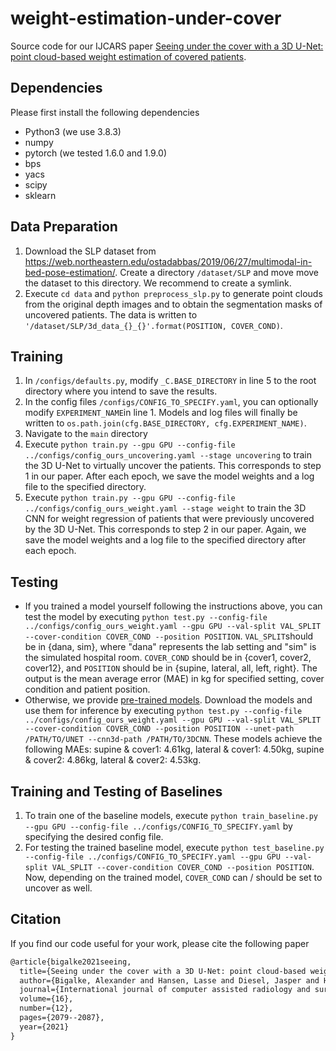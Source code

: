 # weight-estimation-under-cover
Source code for our IJCARS paper [Seeing under the cover with a 3D U-Net: point cloud-based weight estimation of covered patients](https://link.springer.com/article/10.1007/s11548-021-02476-0).

## Dependencies
Please first install the following dependencies
* Python3 (we use 3.8.3)
* numpy
* pytorch (we tested 1.6.0 and 1.9.0)
* bps
* yacs
* scipy
* sklearn

## Data Preparation
1. Download the SLP dataset from https://web.northeastern.edu/ostadabbas/2019/06/27/multimodal-in-bed-pose-estimation/. Create a directory `/dataset/SLP` and move move the dataset to this directory. We recommend to create a symlink.
2. Execute `cd data` and `python preprocess_slp.py` to generate point clouds from the original depth images and to obtain the segmentation masks of uncovered patients. The data is written to `'/dataset/SLP/3d_data_{}_{}'.format(POSITION, COVER_COND)`.

## Training
1. In `/configs/defaults.py`, modify `_C.BASE_DIRECTORY` in line 5 to the root directory where you intend to save the results.
2. In the config files `/configs/CONFIG_TO_SPECIFY.yaml`, you can optionally modify `EXPERIMENT_NAME`in line 1. Models and log files will finally be written to `os.path.join(cfg.BASE_DIRECTORY, cfg.EXPERIMENT_NAME)`.
3. Navigate to the `main` directory
4. Execute `python train.py --gpu GPU --config-file ../configs/config_ours_uncovering.yaml --stage uncovering` to train the 3D U-Net to virtually uncover the patients. This corresponds to step 1 in our paper. After each epoch, we save the model weights and a log file to the specified directory.
5. Execute `python train.py --gpu GPU --config-file ../configs/config_ours_weight.yaml --stage weight` to train the 3D CNN for weight regression of patients that were previously uncovered by the 3D U-Net. This corresponds to step 2 in our paper. Again, we save the model weights and a log file to the specified directory after each epoch.

## Testing
* If you trained a model yourself following the instructions above, you can test the model by executing `python test.py --config-file ../configs/config_ours_weight.yaml --gpu GPU --val-split VAL_SPLIT --cover-condition COVER_COND --position POSITION`. `VAL_SPLIT`should be in {dana, sim}, where "dana" represents the lab setting and "sim" is the simulated hospital room. `COVER_COND` should be in {cover1, cover2, cover12}, and `POSITION` should be in {supine, lateral, all, left, right}. The output is the mean average error (MAE) in kg for specified setting, cover condition and patient position.
* Otherwise, we provide [pre-trained models](https://drive.google.com/drive/folders/1Bxw9qvqCxOL7YT55c_WtnsmvkTgQ9kp9). Download the models and use them for inference by executing `python test.py --config-file ../configs/config_ours_weight.yaml --gpu GPU --val-split VAL_SPLIT --cover-condition COVER_COND --position POSITION --unet-path /PATH/TO/UNET --cnn3d-path /PATH/TO/3DCNN`. These models achieve the following MAEs: supine & cover1: 4.61kg, lateral & cover1: 4.50kg, supine & cover2: 4.86kg, lateral & cover2: 4.53kg.

## Training and Testing of Baselines
1. To train one of the baseline models, execute `python train_baseline.py --gpu GPU --config-file ../configs/CONFIG_TO_SPECIFY.yaml` by specifying the desired config file.
2. For testing the trained baseline model, execute `python test_baseline.py --config-file ../configs/CONFIG_TO_SPECIFY.yaml --gpu GPU --val-split VAL_SPLIT --cover-condition COVER_COND --position POSITION`. Now, depending on the trained model, `COVER_COND` can / should be set to uncover as well.

## Citation
If you find our code useful for your work, please cite the following paper
```latex
@article{bigalke2021seeing,
  title={Seeing under the cover with a 3D U-Net: point cloud-based weight estimation of covered patients},
  author={Bigalke, Alexander and Hansen, Lasse and Diesel, Jasper and Heinrich, Mattias P},
  journal={International journal of computer assisted radiology and surgery},
  volume={16},
  number={12},
  pages={2079--2087},
  year={2021}
}
```

